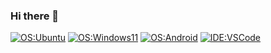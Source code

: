 ### Hi there 👋

  [![OS:Ubuntu](https://img.shields.io/badge/OS-Ubuntu-blue?style=flat-square&logo=ubuntu-linux)](https://ubuntu.com)
  [![OS:Windows11](https://img.shields.io/badge/OS-Windows11-blue?style=flat-square&logo=microsoft)](https://www.microsoft.com)
  [![OS:Android](https://img.shields.io/badge/OS-Android-green?style=flat-square&logo=android)](https://www.android.com/)
  [![IDE:VSCode](https://img.shields.io/badge/IDE-VSCode-blue?style=flat-square&logo=visualstudiocode)](https://code.visualstudio.com/)

<!--
**xilouet/xilouet** is a ✨ _special_ ✨ repository because its `README.md` (this file) appears on your GitHub profile.

Here are some ideas to get you started:

- 🔭 I’m currently working on ...
- 🌱 I’m currently learning ...
- 👯 I’m looking to collaborate on ...
- 🤔 I’m looking for help with ...
- 💬 Ask me about ...
- 📫 How to reach me: ...
- 😄 Pronouns: ...
- ⚡ Fun fact: ...
-->
